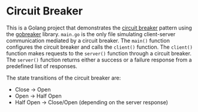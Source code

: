 # Circuit Breaker

This is a Golang project that demonstrates the [circuit breaker](https://learn.microsoft.com/en-us/previous-versions/msp-n-p/dn589784(v=pandp.10)) pattern using the [gobreaker](https://github.com/sony/gobreaker) library. `main.go` is the only file simulating client-server communication mediated by a circuit breaker. The `main()` function configures the circuit breaker and calls the `client()` function. The `client()` function makes requests to the `server()` function through a circuit breaker. The `server()` function returns either a success or a failure response from a predefined list of responses.

The state transitions of the circuit breaker are:
- Close -> Open
- Open -> Half Open
- Half Open -> Close/Open (depending on the server response)
